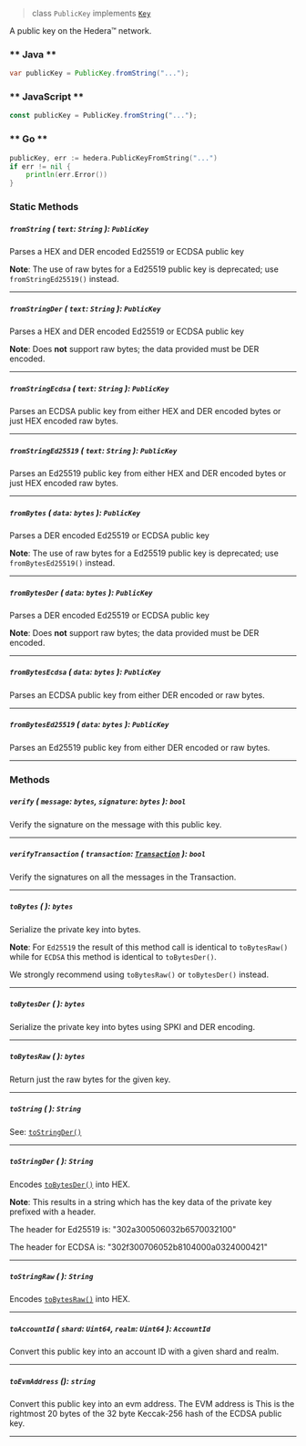 > class `PublicKey` implements [`Key`](reference/cryptography/Key.md)

A public key on the Hedera™ network.

<!-- tabs:start -->

### ** Java **

```java
var publicKey = PublicKey.fromString("...");
```

### ** JavaScript **

```javascript
const publicKey = PublicKey.fromString("...");
```

### ** Go **

```go
publicKey, err := hedera.PublicKeyFromString("...")
if err != nil {
    println(err.Error())
}
```

<!-- tabs:end -->

### Static Methods

##### `fromString` ( `text`: `String` ): `PublicKey`

Parses a HEX and DER encoded Ed25519 or ECDSA public key

**Note**: The use of raw bytes for a Ed25519 public key is deprecated; use `fromStringEd25519()` instead.

---

##### `fromStringDer` ( `text`: `String` ): `PublicKey`

Parses a HEX and DER encoded Ed25519 or ECDSA public key

**Note**: Does **not** support raw bytes; the data provided must be DER encoded.

---

##### `fromStringEcdsa` ( `text`: `String` ): `PublicKey`

Parses an ECDSA public key from either HEX and DER encoded bytes or just HEX encoded raw bytes.

---

##### `fromStringEd25519` ( `text`: `String` ): `PublicKey`

Parses an Ed25519 public key from either HEX and DER encoded bytes or just HEX encoded raw bytes.

---

##### `fromBytes` ( `data`: `bytes` ): `PublicKey`

Parses a DER encoded Ed25519 or ECDSA public key

**Note**: The use of raw bytes for a Ed25519 public key is deprecated; use `fromBytesEd25519()` instead.

---

##### `fromBytesDer` ( `data`: `bytes` ): `PublicKey`

Parses a DER encoded Ed25519 or ECDSA public key

**Note**: Does **not** support raw bytes; the data provided must be DER encoded.

---

##### `fromBytesEcdsa` ( `data`: `bytes` ): `PublicKey`

Parses an ECDSA public key from either DER encoded or raw bytes.

---

##### `fromBytesEd25519` ( `data`: `bytes` ): `PublicKey`

Parses an Ed25519 public key from either DER encoded or raw bytes.

---

### Methods

##### `verify` ( `message`: `bytes`, `signature`: `bytes` ): `bool`

Verify the signature on the message with this public key.

---

##### `verifyTransaction` ( `transaction`: [`Transaction`](reference/core/Transaction.md) ): `bool`

Verify the signatures on all the messages in the Transaction.

---

##### `toBytes` ( ): `bytes`

Serialize the private key into bytes.

**Note**: For `Ed25519` the result of this method call is identical to `toBytesRaw()` while for `ECDSA`
this method is identical to `toBytesDer()`.

We strongly recommend using `toBytesRaw()` or `toBytesDer()` instead.

---

##### `toBytesDer` ( ): `bytes`

Serialize the private key into bytes using SPKI and DER encoding.

---

##### `toBytesRaw` ( ): `bytes`

Return just the raw bytes for the given key.

---

##### `toString` ( ): `String`

See: [`toStringDer()`](#tostringder-string)

---

##### `toStringDer` ( ): `String`

Encodes [`toBytesDer()`](#tostringder-string) into HEX.

**Note**: This results in a string which has the key data of the private key prefixed with a header.

The header for Ed25519 is: "302a300506032b6570032100"

The header for ECDSA is: "302f300706052b8104000a0324000421"

---

##### `toStringRaw` ( ): `String`

Encodes [`toBytesRaw()`](#tostringder-string) into HEX.

---

##### `toAccountId` ( `shard`: `Uint64`, `realm`: `Uint64` ): `AccountId`

Convert this public key into an account ID with a given shard and realm.

---

##### `toEvmAddress` (): `string`

Convert this public key into an evm address. The EVM address is This is the rightmost 20 bytes of the 32 byte Keccak-256 hash of the ECDSA public key. 

---
